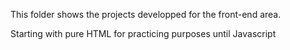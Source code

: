 This folder shows the projects developped for the front-end area.

Starting with pure HTML for practicing purposes until Javascript
